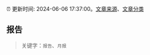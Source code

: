 :alarm_clock: 更新时间: 2024-06-06 17:37:00。[文章来源](/README.md)、[文章分类](/TAGS.md)

## 报告


> 关键字：`报告`、`月报`



